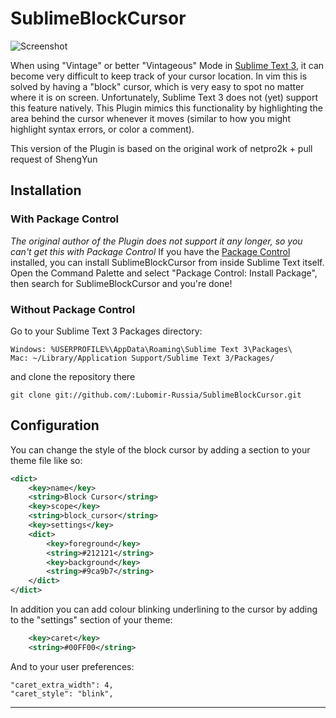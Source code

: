 # SublimeBlockCursor #

![Screenshot](http://f.cl.ly/items/42131K2X1h0j0P2m1O2B/Screen%20Shot%202011-12-02%20at%202.36.54%20AM.png)

When using "Vintage" or better "Vintageous" Mode in [Sublime Text 3][sublime], it can become very difficult to keep track of your cursor location. In vim this is solved by having a "block" cursor, which is very easy to spot no matter where it is on screen. Unfortunately, Sublime Text 3 does not (yet) support this feature natively. This Plugin mimics this functionality by highlighting the area behind the cursor whenever it moves (similar to how you might highlight syntax errors, or color a comment).

This version of the Plugin is based on the original work of netpro2k + pull request of ShengYun

## Installation ##

### With Package Control ###

*The original author of the Plugin does not support it any longer, so you can't get this with Package Control*
If you have the [Package Control][package_control] installed, you can install SublimeBlockCursor from inside Sublime Text itself. Open the Command Palette and select "Package Control: Install Package", then search for SublimeBlockCursor and you're done!

### Without Package Control ###

Go to your Sublime Text 3 Packages directory:

	Windows: %USERPROFILE%\AppData\Roaming\Sublime Text 3\Packages\
	Mac: ~/Library/Application Support/Sublime Text 3/Packages/

and clone the repository there

	git clone git://github.com/:Lubomir-Russia/SublimeBlockCursor.git


## Configuration ##

You can change the style of the block cursor by adding a section to your theme file like so:

```xml
<dict>
	<key>name</key>
	<string>Block Cursor</string>
	<key>scope</key>
	<string>block_cursor</string>
	<key>settings</key>
	<dict>
		<key>foreground</key>
		<string>#212121</string>
		<key>background</key>
		<string>#9ca9b7</string>
	</dict>
</dict>
```

In addition you can add colour blinking underlining to the cursor by adding to the  "settings" section of your theme:

```xml
	<key>caret</key>
	<string>#00FF00</string>
```

And to your user preferences:

	"caret_extra_width": 4,
	"caret_style": "blink",

---------

[sublime]: http://www.sublimetext.com/3
[package_control]: http://wbond.net/sublime_packages/package_control
